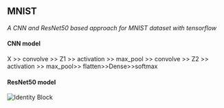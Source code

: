 ## MNIST</br>
*A CNN and ResNet50 based approach for MNIST dataset with tensorflow*
#### CNN model
X >> convolve >> Z1 >> activation >> max_pool >> convolve >> Z2 >> activation >> max_pool>> flatten>>Dense>>softmax
#### ResNet50 model
![Identity Block]()
